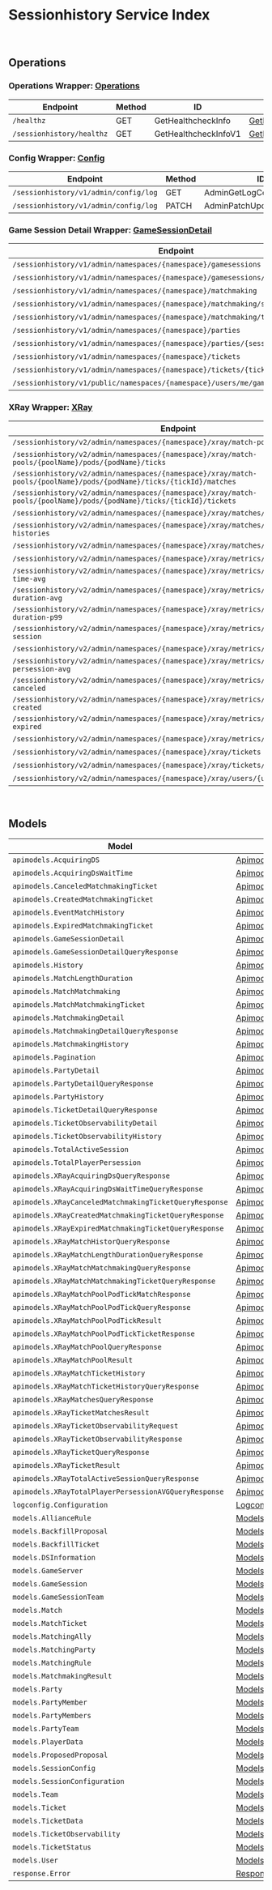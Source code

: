 [//]: # (Code generated. DO NOT EDIT.)

# Sessionhistory Service Index

&nbsp;

## Operations

### Operations Wrapper:  [Operations](../../module-sessionhistory/src/main/java/net/accelbyte/sdk/api/sessionhistory/wrappers/Operations.java)
| Endpoint | Method | ID | Class | Example |
|---|---|---|---|---|
| `/healthz` | GET | GetHealthcheckInfo | [GetHealthcheckInfo](../../module-sessionhistory/src/main/java/net/accelbyte/sdk/api/sessionhistory/operations/operations/GetHealthcheckInfo.java) | [GetHealthcheckInfo](../../samples/cli/src/main/java/net/accelbyte/sdk/cli/api/sessionhistory/operations/GetHealthcheckInfo.java) |
| `/sessionhistory/healthz` | GET | GetHealthcheckInfoV1 | [GetHealthcheckInfoV1](../../module-sessionhistory/src/main/java/net/accelbyte/sdk/api/sessionhistory/operations/operations/GetHealthcheckInfoV1.java) | [GetHealthcheckInfoV1](../../samples/cli/src/main/java/net/accelbyte/sdk/cli/api/sessionhistory/operations/GetHealthcheckInfoV1.java) |

### Config Wrapper:  [Config](../../module-sessionhistory/src/main/java/net/accelbyte/sdk/api/sessionhistory/wrappers/Config.java)
| Endpoint | Method | ID | Class | Example |
|---|---|---|---|---|
| `/sessionhistory/v1/admin/config/log` | GET | AdminGetLogConfig | [AdminGetLogConfig](../../module-sessionhistory/src/main/java/net/accelbyte/sdk/api/sessionhistory/operations/config/AdminGetLogConfig.java) | [AdminGetLogConfig](../../samples/cli/src/main/java/net/accelbyte/sdk/cli/api/sessionhistory/config/AdminGetLogConfig.java) |
| `/sessionhistory/v1/admin/config/log` | PATCH | AdminPatchUpdateLogConfig | [AdminPatchUpdateLogConfig](../../module-sessionhistory/src/main/java/net/accelbyte/sdk/api/sessionhistory/operations/config/AdminPatchUpdateLogConfig.java) | [AdminPatchUpdateLogConfig](../../samples/cli/src/main/java/net/accelbyte/sdk/cli/api/sessionhistory/config/AdminPatchUpdateLogConfig.java) |

### Game Session Detail Wrapper:  [GameSessionDetail](../../module-sessionhistory/src/main/java/net/accelbyte/sdk/api/sessionhistory/wrappers/GameSessionDetail.java)
| Endpoint | Method | ID | Class | Example |
|---|---|---|---|---|
| `/sessionhistory/v1/admin/namespaces/{namespace}/gamesessions` | GET | AdminQueryGameSessionDetail | [AdminQueryGameSessionDetail](../../module-sessionhistory/src/main/java/net/accelbyte/sdk/api/sessionhistory/operations/game_session_detail/AdminQueryGameSessionDetail.java) | [AdminQueryGameSessionDetail](../../samples/cli/src/main/java/net/accelbyte/sdk/cli/api/sessionhistory/game_session_detail/AdminQueryGameSessionDetail.java) |
| `/sessionhistory/v1/admin/namespaces/{namespace}/gamesessions/{sessionId}` | GET | GetGameSessionDetail | [GetGameSessionDetail](../../module-sessionhistory/src/main/java/net/accelbyte/sdk/api/sessionhistory/operations/game_session_detail/GetGameSessionDetail.java) | [GetGameSessionDetail](../../samples/cli/src/main/java/net/accelbyte/sdk/cli/api/sessionhistory/game_session_detail/GetGameSessionDetail.java) |
| `/sessionhistory/v1/admin/namespaces/{namespace}/matchmaking` | GET | AdminQueryMatchmakingDetail | [AdminQueryMatchmakingDetail](../../module-sessionhistory/src/main/java/net/accelbyte/sdk/api/sessionhistory/operations/game_session_detail/AdminQueryMatchmakingDetail.java) | [AdminQueryMatchmakingDetail](../../samples/cli/src/main/java/net/accelbyte/sdk/cli/api/sessionhistory/game_session_detail/AdminQueryMatchmakingDetail.java) |
| `/sessionhistory/v1/admin/namespaces/{namespace}/matchmaking/session/{sessionId}` | GET | AdminGetMatchmakingDetailBySessionID | [AdminGetMatchmakingDetailBySessionID](../../module-sessionhistory/src/main/java/net/accelbyte/sdk/api/sessionhistory/operations/game_session_detail/AdminGetMatchmakingDetailBySessionID.java) | [AdminGetMatchmakingDetailBySessionID](../../samples/cli/src/main/java/net/accelbyte/sdk/cli/api/sessionhistory/game_session_detail/AdminGetMatchmakingDetailBySessionID.java) |
| `/sessionhistory/v1/admin/namespaces/{namespace}/matchmaking/ticket/{ticketId}` | GET | AdminGetMatchmakingDetailByTicketID | [AdminGetMatchmakingDetailByTicketID](../../module-sessionhistory/src/main/java/net/accelbyte/sdk/api/sessionhistory/operations/game_session_detail/AdminGetMatchmakingDetailByTicketID.java) | [AdminGetMatchmakingDetailByTicketID](../../samples/cli/src/main/java/net/accelbyte/sdk/cli/api/sessionhistory/game_session_detail/AdminGetMatchmakingDetailByTicketID.java) |
| `/sessionhistory/v1/admin/namespaces/{namespace}/parties` | GET | AdminQueryPartyDetail | [AdminQueryPartyDetail](../../module-sessionhistory/src/main/java/net/accelbyte/sdk/api/sessionhistory/operations/game_session_detail/AdminQueryPartyDetail.java) | [AdminQueryPartyDetail](../../samples/cli/src/main/java/net/accelbyte/sdk/cli/api/sessionhistory/game_session_detail/AdminQueryPartyDetail.java) |
| `/sessionhistory/v1/admin/namespaces/{namespace}/parties/{sessionId}` | GET | GetPartyDetail | [GetPartyDetail](../../module-sessionhistory/src/main/java/net/accelbyte/sdk/api/sessionhistory/operations/game_session_detail/GetPartyDetail.java) | [GetPartyDetail](../../samples/cli/src/main/java/net/accelbyte/sdk/cli/api/sessionhistory/game_session_detail/GetPartyDetail.java) |
| `/sessionhistory/v1/admin/namespaces/{namespace}/tickets` | GET | AdminQueryTicketDetail | [AdminQueryTicketDetail](../../module-sessionhistory/src/main/java/net/accelbyte/sdk/api/sessionhistory/operations/game_session_detail/AdminQueryTicketDetail.java) | [AdminQueryTicketDetail](../../samples/cli/src/main/java/net/accelbyte/sdk/cli/api/sessionhistory/game_session_detail/AdminQueryTicketDetail.java) |
| `/sessionhistory/v1/admin/namespaces/{namespace}/tickets/{ticketId}` | GET | AdminTicketDetailGetByTicketID | [AdminTicketDetailGetByTicketID](../../module-sessionhistory/src/main/java/net/accelbyte/sdk/api/sessionhistory/operations/game_session_detail/AdminTicketDetailGetByTicketID.java) | [AdminTicketDetailGetByTicketID](../../samples/cli/src/main/java/net/accelbyte/sdk/cli/api/sessionhistory/game_session_detail/AdminTicketDetailGetByTicketID.java) |
| `/sessionhistory/v1/public/namespaces/{namespace}/users/me/gamesessions` | GET | PublicQueryGameSessionMe | [PublicQueryGameSessionMe](../../module-sessionhistory/src/main/java/net/accelbyte/sdk/api/sessionhistory/operations/game_session_detail/PublicQueryGameSessionMe.java) | [PublicQueryGameSessionMe](../../samples/cli/src/main/java/net/accelbyte/sdk/cli/api/sessionhistory/game_session_detail/PublicQueryGameSessionMe.java) |

### XRay Wrapper:  [XRay](../../module-sessionhistory/src/main/java/net/accelbyte/sdk/api/sessionhistory/wrappers/XRay.java)
| Endpoint | Method | ID | Class | Example |
|---|---|---|---|---|
| `/sessionhistory/v2/admin/namespaces/{namespace}/xray/match-pools/{poolName}` | GET | QueryXrayMatchPool | [QueryXrayMatchPool](../../module-sessionhistory/src/main/java/net/accelbyte/sdk/api/sessionhistory/operations/x_ray/QueryXrayMatchPool.java) | [QueryXrayMatchPool](../../samples/cli/src/main/java/net/accelbyte/sdk/cli/api/sessionhistory/x_ray/QueryXrayMatchPool.java) |
| `/sessionhistory/v2/admin/namespaces/{namespace}/xray/match-pools/{poolName}/pods/{podName}/ticks` | GET | QueryDetailTickMatchPool | [QueryDetailTickMatchPool](../../module-sessionhistory/src/main/java/net/accelbyte/sdk/api/sessionhistory/operations/x_ray/QueryDetailTickMatchPool.java) | [QueryDetailTickMatchPool](../../samples/cli/src/main/java/net/accelbyte/sdk/cli/api/sessionhistory/x_ray/QueryDetailTickMatchPool.java) |
| `/sessionhistory/v2/admin/namespaces/{namespace}/xray/match-pools/{poolName}/pods/{podName}/ticks/{tickId}/matches` | GET | QueryDetailTickMatchPoolMatches | [QueryDetailTickMatchPoolMatches](../../module-sessionhistory/src/main/java/net/accelbyte/sdk/api/sessionhistory/operations/x_ray/QueryDetailTickMatchPoolMatches.java) | [QueryDetailTickMatchPoolMatches](../../samples/cli/src/main/java/net/accelbyte/sdk/cli/api/sessionhistory/x_ray/QueryDetailTickMatchPoolMatches.java) |
| `/sessionhistory/v2/admin/namespaces/{namespace}/xray/match-pools/{poolName}/pods/{podName}/ticks/{tickId}/tickets` | GET | QueryDetailTickMatchPoolTicket | [QueryDetailTickMatchPoolTicket](../../module-sessionhistory/src/main/java/net/accelbyte/sdk/api/sessionhistory/operations/x_ray/QueryDetailTickMatchPoolTicket.java) | [QueryDetailTickMatchPoolTicket](../../samples/cli/src/main/java/net/accelbyte/sdk/cli/api/sessionhistory/x_ray/QueryDetailTickMatchPoolTicket.java) |
| `/sessionhistory/v2/admin/namespaces/{namespace}/xray/matches/{matchId}/histories` | GET | QueryMatchHistories | [QueryMatchHistories](../../module-sessionhistory/src/main/java/net/accelbyte/sdk/api/sessionhistory/operations/x_ray/QueryMatchHistories.java) | [QueryMatchHistories](../../samples/cli/src/main/java/net/accelbyte/sdk/cli/api/sessionhistory/x_ray/QueryMatchHistories.java) |
| `/sessionhistory/v2/admin/namespaces/{namespace}/xray/matches/{matchId}/ticket-histories` | GET | QueryMatchTicketHistories | [QueryMatchTicketHistories](../../module-sessionhistory/src/main/java/net/accelbyte/sdk/api/sessionhistory/operations/x_ray/QueryMatchTicketHistories.java) | [QueryMatchTicketHistories](../../samples/cli/src/main/java/net/accelbyte/sdk/cli/api/sessionhistory/x_ray/QueryMatchTicketHistories.java) |
| `/sessionhistory/v2/admin/namespaces/{namespace}/xray/matches/{matchId}/tickets` | GET | QueryXrayMatch | [QueryXrayMatch](../../module-sessionhistory/src/main/java/net/accelbyte/sdk/api/sessionhistory/operations/x_ray/QueryXrayMatch.java) | [QueryXrayMatch](../../samples/cli/src/main/java/net/accelbyte/sdk/cli/api/sessionhistory/x_ray/QueryXrayMatch.java) |
| `/sessionhistory/v2/admin/namespaces/{namespace}/xray/metrics/acquiring-ds` | GET | QueryAcquiringDS | [QueryAcquiringDS](../../module-sessionhistory/src/main/java/net/accelbyte/sdk/api/sessionhistory/operations/x_ray/QueryAcquiringDS.java) | [QueryAcquiringDS](../../samples/cli/src/main/java/net/accelbyte/sdk/cli/api/sessionhistory/x_ray/QueryAcquiringDS.java) |
| `/sessionhistory/v2/admin/namespaces/{namespace}/xray/metrics/acquiring-ds-wait-time-avg` | GET | QueryAcquiringDSWaitTimeAvg | [QueryAcquiringDSWaitTimeAvg](../../module-sessionhistory/src/main/java/net/accelbyte/sdk/api/sessionhistory/operations/x_ray/QueryAcquiringDSWaitTimeAvg.java) | [QueryAcquiringDSWaitTimeAvg](../../samples/cli/src/main/java/net/accelbyte/sdk/cli/api/sessionhistory/x_ray/QueryAcquiringDSWaitTimeAvg.java) |
| `/sessionhistory/v2/admin/namespaces/{namespace}/xray/metrics/match-length-duration-avg` | GET | QueryMatchLengthDurationpAvg | [QueryMatchLengthDurationpAvg](../../module-sessionhistory/src/main/java/net/accelbyte/sdk/api/sessionhistory/operations/x_ray/QueryMatchLengthDurationpAvg.java) | [QueryMatchLengthDurationpAvg](../../samples/cli/src/main/java/net/accelbyte/sdk/cli/api/sessionhistory/x_ray/QueryMatchLengthDurationpAvg.java) |
| `/sessionhistory/v2/admin/namespaces/{namespace}/xray/metrics/match-length-duration-p99` | GET | QueryMatchLengthDurationp99 | [QueryMatchLengthDurationp99](../../module-sessionhistory/src/main/java/net/accelbyte/sdk/api/sessionhistory/operations/x_ray/QueryMatchLengthDurationp99.java) | [QueryMatchLengthDurationp99](../../samples/cli/src/main/java/net/accelbyte/sdk/cli/api/sessionhistory/x_ray/QueryMatchLengthDurationp99.java) |
| `/sessionhistory/v2/admin/namespaces/{namespace}/xray/metrics/total-active-session` | GET | QueryTotalActiveSession | [QueryTotalActiveSession](../../module-sessionhistory/src/main/java/net/accelbyte/sdk/api/sessionhistory/operations/x_ray/QueryTotalActiveSession.java) | [QueryTotalActiveSession](../../samples/cli/src/main/java/net/accelbyte/sdk/cli/api/sessionhistory/x_ray/QueryTotalActiveSession.java) |
| `/sessionhistory/v2/admin/namespaces/{namespace}/xray/metrics/total-match` | GET | QueryTotalMatchmakingMatch | [QueryTotalMatchmakingMatch](../../module-sessionhistory/src/main/java/net/accelbyte/sdk/api/sessionhistory/operations/x_ray/QueryTotalMatchmakingMatch.java) | [QueryTotalMatchmakingMatch](../../samples/cli/src/main/java/net/accelbyte/sdk/cli/api/sessionhistory/x_ray/QueryTotalMatchmakingMatch.java) |
| `/sessionhistory/v2/admin/namespaces/{namespace}/xray/metrics/total-player-persession-avg` | GET | QueryTotalPlayerPersession | [QueryTotalPlayerPersession](../../module-sessionhistory/src/main/java/net/accelbyte/sdk/api/sessionhistory/operations/x_ray/QueryTotalPlayerPersession.java) | [QueryTotalPlayerPersession](../../samples/cli/src/main/java/net/accelbyte/sdk/cli/api/sessionhistory/x_ray/QueryTotalPlayerPersession.java) |
| `/sessionhistory/v2/admin/namespaces/{namespace}/xray/metrics/total-ticket-canceled` | GET | QueryTotalMatchmakingCanceled | [QueryTotalMatchmakingCanceled](../../module-sessionhistory/src/main/java/net/accelbyte/sdk/api/sessionhistory/operations/x_ray/QueryTotalMatchmakingCanceled.java) | [QueryTotalMatchmakingCanceled](../../samples/cli/src/main/java/net/accelbyte/sdk/cli/api/sessionhistory/x_ray/QueryTotalMatchmakingCanceled.java) |
| `/sessionhistory/v2/admin/namespaces/{namespace}/xray/metrics/total-ticket-created` | GET | QueryTotalMatchmakingCreated | [QueryTotalMatchmakingCreated](../../module-sessionhistory/src/main/java/net/accelbyte/sdk/api/sessionhistory/operations/x_ray/QueryTotalMatchmakingCreated.java) | [QueryTotalMatchmakingCreated](../../samples/cli/src/main/java/net/accelbyte/sdk/cli/api/sessionhistory/x_ray/QueryTotalMatchmakingCreated.java) |
| `/sessionhistory/v2/admin/namespaces/{namespace}/xray/metrics/total-ticket-expired` | GET | QueryTotalMatchmakingExpired | [QueryTotalMatchmakingExpired](../../module-sessionhistory/src/main/java/net/accelbyte/sdk/api/sessionhistory/operations/x_ray/QueryTotalMatchmakingExpired.java) | [QueryTotalMatchmakingExpired](../../samples/cli/src/main/java/net/accelbyte/sdk/cli/api/sessionhistory/x_ray/QueryTotalMatchmakingExpired.java) |
| `/sessionhistory/v2/admin/namespaces/{namespace}/xray/metrics/total-ticket-match` | GET | QueryTotalMatchmakingMatchTicket | [QueryTotalMatchmakingMatchTicket](../../module-sessionhistory/src/main/java/net/accelbyte/sdk/api/sessionhistory/operations/x_ray/QueryTotalMatchmakingMatchTicket.java) | [QueryTotalMatchmakingMatchTicket](../../samples/cli/src/main/java/net/accelbyte/sdk/cli/api/sessionhistory/x_ray/QueryTotalMatchmakingMatchTicket.java) |
| `/sessionhistory/v2/admin/namespaces/{namespace}/xray/tickets` | POST | CreateXrayTicketObservability | [CreateXrayTicketObservability](../../module-sessionhistory/src/main/java/net/accelbyte/sdk/api/sessionhistory/operations/x_ray/CreateXrayTicketObservability.java) | [CreateXrayTicketObservability](../../samples/cli/src/main/java/net/accelbyte/sdk/cli/api/sessionhistory/x_ray/CreateXrayTicketObservability.java) |
| `/sessionhistory/v2/admin/namespaces/{namespace}/xray/tickets/{ticketId}` | GET | QueryXrayTimelineByTicketID | [QueryXrayTimelineByTicketID](../../module-sessionhistory/src/main/java/net/accelbyte/sdk/api/sessionhistory/operations/x_ray/QueryXrayTimelineByTicketID.java) | [QueryXrayTimelineByTicketID](../../samples/cli/src/main/java/net/accelbyte/sdk/cli/api/sessionhistory/x_ray/QueryXrayTimelineByTicketID.java) |
| `/sessionhistory/v2/admin/namespaces/{namespace}/xray/users/{userId}/tickets` | GET | QueryXrayTimelineByUserID | [QueryXrayTimelineByUserID](../../module-sessionhistory/src/main/java/net/accelbyte/sdk/api/sessionhistory/operations/x_ray/QueryXrayTimelineByUserID.java) | [QueryXrayTimelineByUserID](../../samples/cli/src/main/java/net/accelbyte/sdk/cli/api/sessionhistory/x_ray/QueryXrayTimelineByUserID.java) |


&nbsp;

## Models

| Model | Class |
|---|---|
| `apimodels.AcquiringDS` | [ApimodelsAcquiringDS](../../module-sessionhistory/src/main/java/net/accelbyte/sdk/api/sessionhistory/models/ApimodelsAcquiringDS.java) |
| `apimodels.AcquiringDsWaitTime` | [ApimodelsAcquiringDsWaitTime](../../module-sessionhistory/src/main/java/net/accelbyte/sdk/api/sessionhistory/models/ApimodelsAcquiringDsWaitTime.java) |
| `apimodels.CanceledMatchmakingTicket` | [ApimodelsCanceledMatchmakingTicket](../../module-sessionhistory/src/main/java/net/accelbyte/sdk/api/sessionhistory/models/ApimodelsCanceledMatchmakingTicket.java) |
| `apimodels.CreatedMatchmakingTicket` | [ApimodelsCreatedMatchmakingTicket](../../module-sessionhistory/src/main/java/net/accelbyte/sdk/api/sessionhistory/models/ApimodelsCreatedMatchmakingTicket.java) |
| `apimodels.EventMatchHistory` | [ApimodelsEventMatchHistory](../../module-sessionhistory/src/main/java/net/accelbyte/sdk/api/sessionhistory/models/ApimodelsEventMatchHistory.java) |
| `apimodels.ExpiredMatchmakingTicket` | [ApimodelsExpiredMatchmakingTicket](../../module-sessionhistory/src/main/java/net/accelbyte/sdk/api/sessionhistory/models/ApimodelsExpiredMatchmakingTicket.java) |
| `apimodels.GameSessionDetail` | [ApimodelsGameSessionDetail](../../module-sessionhistory/src/main/java/net/accelbyte/sdk/api/sessionhistory/models/ApimodelsGameSessionDetail.java) |
| `apimodels.GameSessionDetailQueryResponse` | [ApimodelsGameSessionDetailQueryResponse](../../module-sessionhistory/src/main/java/net/accelbyte/sdk/api/sessionhistory/models/ApimodelsGameSessionDetailQueryResponse.java) |
| `apimodels.History` | [ApimodelsHistory](../../module-sessionhistory/src/main/java/net/accelbyte/sdk/api/sessionhistory/models/ApimodelsHistory.java) |
| `apimodels.MatchLengthDuration` | [ApimodelsMatchLengthDuration](../../module-sessionhistory/src/main/java/net/accelbyte/sdk/api/sessionhistory/models/ApimodelsMatchLengthDuration.java) |
| `apimodels.MatchMatchmaking` | [ApimodelsMatchMatchmaking](../../module-sessionhistory/src/main/java/net/accelbyte/sdk/api/sessionhistory/models/ApimodelsMatchMatchmaking.java) |
| `apimodels.MatchMatchmakingTicket` | [ApimodelsMatchMatchmakingTicket](../../module-sessionhistory/src/main/java/net/accelbyte/sdk/api/sessionhistory/models/ApimodelsMatchMatchmakingTicket.java) |
| `apimodels.MatchmakingDetail` | [ApimodelsMatchmakingDetail](../../module-sessionhistory/src/main/java/net/accelbyte/sdk/api/sessionhistory/models/ApimodelsMatchmakingDetail.java) |
| `apimodels.MatchmakingDetailQueryResponse` | [ApimodelsMatchmakingDetailQueryResponse](../../module-sessionhistory/src/main/java/net/accelbyte/sdk/api/sessionhistory/models/ApimodelsMatchmakingDetailQueryResponse.java) |
| `apimodels.MatchmakingHistory` | [ApimodelsMatchmakingHistory](../../module-sessionhistory/src/main/java/net/accelbyte/sdk/api/sessionhistory/models/ApimodelsMatchmakingHistory.java) |
| `apimodels.Pagination` | [ApimodelsPagination](../../module-sessionhistory/src/main/java/net/accelbyte/sdk/api/sessionhistory/models/ApimodelsPagination.java) |
| `apimodels.PartyDetail` | [ApimodelsPartyDetail](../../module-sessionhistory/src/main/java/net/accelbyte/sdk/api/sessionhistory/models/ApimodelsPartyDetail.java) |
| `apimodels.PartyDetailQueryResponse` | [ApimodelsPartyDetailQueryResponse](../../module-sessionhistory/src/main/java/net/accelbyte/sdk/api/sessionhistory/models/ApimodelsPartyDetailQueryResponse.java) |
| `apimodels.PartyHistory` | [ApimodelsPartyHistory](../../module-sessionhistory/src/main/java/net/accelbyte/sdk/api/sessionhistory/models/ApimodelsPartyHistory.java) |
| `apimodels.TicketDetailQueryResponse` | [ApimodelsTicketDetailQueryResponse](../../module-sessionhistory/src/main/java/net/accelbyte/sdk/api/sessionhistory/models/ApimodelsTicketDetailQueryResponse.java) |
| `apimodels.TicketObservabilityDetail` | [ApimodelsTicketObservabilityDetail](../../module-sessionhistory/src/main/java/net/accelbyte/sdk/api/sessionhistory/models/ApimodelsTicketObservabilityDetail.java) |
| `apimodels.TicketObservabilityHistory` | [ApimodelsTicketObservabilityHistory](../../module-sessionhistory/src/main/java/net/accelbyte/sdk/api/sessionhistory/models/ApimodelsTicketObservabilityHistory.java) |
| `apimodels.TotalActiveSession` | [ApimodelsTotalActiveSession](../../module-sessionhistory/src/main/java/net/accelbyte/sdk/api/sessionhistory/models/ApimodelsTotalActiveSession.java) |
| `apimodels.TotalPlayerPersession` | [ApimodelsTotalPlayerPersession](../../module-sessionhistory/src/main/java/net/accelbyte/sdk/api/sessionhistory/models/ApimodelsTotalPlayerPersession.java) |
| `apimodels.XRayAcquiringDsQueryResponse` | [ApimodelsXRayAcquiringDsQueryResponse](../../module-sessionhistory/src/main/java/net/accelbyte/sdk/api/sessionhistory/models/ApimodelsXRayAcquiringDsQueryResponse.java) |
| `apimodels.XRayAcquiringDsWaitTimeQueryResponse` | [ApimodelsXRayAcquiringDsWaitTimeQueryResponse](../../module-sessionhistory/src/main/java/net/accelbyte/sdk/api/sessionhistory/models/ApimodelsXRayAcquiringDsWaitTimeQueryResponse.java) |
| `apimodels.XRayCanceledMatchmakingTicketQueryResponse` | [ApimodelsXRayCanceledMatchmakingTicketQueryResponse](../../module-sessionhistory/src/main/java/net/accelbyte/sdk/api/sessionhistory/models/ApimodelsXRayCanceledMatchmakingTicketQueryResponse.java) |
| `apimodels.XRayCreatedMatchmakingTicketQueryResponse` | [ApimodelsXRayCreatedMatchmakingTicketQueryResponse](../../module-sessionhistory/src/main/java/net/accelbyte/sdk/api/sessionhistory/models/ApimodelsXRayCreatedMatchmakingTicketQueryResponse.java) |
| `apimodels.XRayExpiredMatchmakingTicketQueryResponse` | [ApimodelsXRayExpiredMatchmakingTicketQueryResponse](../../module-sessionhistory/src/main/java/net/accelbyte/sdk/api/sessionhistory/models/ApimodelsXRayExpiredMatchmakingTicketQueryResponse.java) |
| `apimodels.XRayMatchHistorQueryResponse` | [ApimodelsXRayMatchHistorQueryResponse](../../module-sessionhistory/src/main/java/net/accelbyte/sdk/api/sessionhistory/models/ApimodelsXRayMatchHistorQueryResponse.java) |
| `apimodels.XRayMatchLengthDurationQueryResponse` | [ApimodelsXRayMatchLengthDurationQueryResponse](../../module-sessionhistory/src/main/java/net/accelbyte/sdk/api/sessionhistory/models/ApimodelsXRayMatchLengthDurationQueryResponse.java) |
| `apimodels.XRayMatchMatchmakingQueryResponse` | [ApimodelsXRayMatchMatchmakingQueryResponse](../../module-sessionhistory/src/main/java/net/accelbyte/sdk/api/sessionhistory/models/ApimodelsXRayMatchMatchmakingQueryResponse.java) |
| `apimodels.XRayMatchMatchmakingTicketQueryResponse` | [ApimodelsXRayMatchMatchmakingTicketQueryResponse](../../module-sessionhistory/src/main/java/net/accelbyte/sdk/api/sessionhistory/models/ApimodelsXRayMatchMatchmakingTicketQueryResponse.java) |
| `apimodels.XRayMatchPoolPodTickMatchResponse` | [ApimodelsXRayMatchPoolPodTickMatchResponse](../../module-sessionhistory/src/main/java/net/accelbyte/sdk/api/sessionhistory/models/ApimodelsXRayMatchPoolPodTickMatchResponse.java) |
| `apimodels.XRayMatchPoolPodTickQueryResponse` | [ApimodelsXRayMatchPoolPodTickQueryResponse](../../module-sessionhistory/src/main/java/net/accelbyte/sdk/api/sessionhistory/models/ApimodelsXRayMatchPoolPodTickQueryResponse.java) |
| `apimodels.XRayMatchPoolPodTickResult` | [ApimodelsXRayMatchPoolPodTickResult](../../module-sessionhistory/src/main/java/net/accelbyte/sdk/api/sessionhistory/models/ApimodelsXRayMatchPoolPodTickResult.java) |
| `apimodels.XRayMatchPoolPodTickTicketResponse` | [ApimodelsXRayMatchPoolPodTickTicketResponse](../../module-sessionhistory/src/main/java/net/accelbyte/sdk/api/sessionhistory/models/ApimodelsXRayMatchPoolPodTickTicketResponse.java) |
| `apimodels.XRayMatchPoolQueryResponse` | [ApimodelsXRayMatchPoolQueryResponse](../../module-sessionhistory/src/main/java/net/accelbyte/sdk/api/sessionhistory/models/ApimodelsXRayMatchPoolQueryResponse.java) |
| `apimodels.XRayMatchPoolResult` | [ApimodelsXRayMatchPoolResult](../../module-sessionhistory/src/main/java/net/accelbyte/sdk/api/sessionhistory/models/ApimodelsXRayMatchPoolResult.java) |
| `apimodels.XRayMatchTicketHistory` | [ApimodelsXRayMatchTicketHistory](../../module-sessionhistory/src/main/java/net/accelbyte/sdk/api/sessionhistory/models/ApimodelsXRayMatchTicketHistory.java) |
| `apimodels.XRayMatchTicketHistoryQueryResponse` | [ApimodelsXRayMatchTicketHistoryQueryResponse](../../module-sessionhistory/src/main/java/net/accelbyte/sdk/api/sessionhistory/models/ApimodelsXRayMatchTicketHistoryQueryResponse.java) |
| `apimodels.XRayMatchesQueryResponse` | [ApimodelsXRayMatchesQueryResponse](../../module-sessionhistory/src/main/java/net/accelbyte/sdk/api/sessionhistory/models/ApimodelsXRayMatchesQueryResponse.java) |
| `apimodels.XRayTicketMatchesResult` | [ApimodelsXRayTicketMatchesResult](../../module-sessionhistory/src/main/java/net/accelbyte/sdk/api/sessionhistory/models/ApimodelsXRayTicketMatchesResult.java) |
| `apimodels.XRayTicketObservabilityRequest` | [ApimodelsXRayTicketObservabilityRequest](../../module-sessionhistory/src/main/java/net/accelbyte/sdk/api/sessionhistory/models/ApimodelsXRayTicketObservabilityRequest.java) |
| `apimodels.XRayTicketObservabilityResponse` | [ApimodelsXRayTicketObservabilityResponse](../../module-sessionhistory/src/main/java/net/accelbyte/sdk/api/sessionhistory/models/ApimodelsXRayTicketObservabilityResponse.java) |
| `apimodels.XRayTicketQueryResponse` | [ApimodelsXRayTicketQueryResponse](../../module-sessionhistory/src/main/java/net/accelbyte/sdk/api/sessionhistory/models/ApimodelsXRayTicketQueryResponse.java) |
| `apimodels.XRayTicketResult` | [ApimodelsXRayTicketResult](../../module-sessionhistory/src/main/java/net/accelbyte/sdk/api/sessionhistory/models/ApimodelsXRayTicketResult.java) |
| `apimodels.XRayTotalActiveSessionQueryResponse` | [ApimodelsXRayTotalActiveSessionQueryResponse](../../module-sessionhistory/src/main/java/net/accelbyte/sdk/api/sessionhistory/models/ApimodelsXRayTotalActiveSessionQueryResponse.java) |
| `apimodels.XRayTotalPlayerPersessionAVGQueryResponse` | [ApimodelsXRayTotalPlayerPersessionAVGQueryResponse](../../module-sessionhistory/src/main/java/net/accelbyte/sdk/api/sessionhistory/models/ApimodelsXRayTotalPlayerPersessionAVGQueryResponse.java) |
| `logconfig.Configuration` | [LogconfigConfiguration](../../module-sessionhistory/src/main/java/net/accelbyte/sdk/api/sessionhistory/models/LogconfigConfiguration.java) |
| `models.AllianceRule` | [ModelsAllianceRule](../../module-sessionhistory/src/main/java/net/accelbyte/sdk/api/sessionhistory/models/ModelsAllianceRule.java) |
| `models.BackfillProposal` | [ModelsBackfillProposal](../../module-sessionhistory/src/main/java/net/accelbyte/sdk/api/sessionhistory/models/ModelsBackfillProposal.java) |
| `models.BackfillTicket` | [ModelsBackfillTicket](../../module-sessionhistory/src/main/java/net/accelbyte/sdk/api/sessionhistory/models/ModelsBackfillTicket.java) |
| `models.DSInformation` | [ModelsDSInformation](../../module-sessionhistory/src/main/java/net/accelbyte/sdk/api/sessionhistory/models/ModelsDSInformation.java) |
| `models.GameServer` | [ModelsGameServer](../../module-sessionhistory/src/main/java/net/accelbyte/sdk/api/sessionhistory/models/ModelsGameServer.java) |
| `models.GameSession` | [ModelsGameSession](../../module-sessionhistory/src/main/java/net/accelbyte/sdk/api/sessionhistory/models/ModelsGameSession.java) |
| `models.GameSessionTeam` | [ModelsGameSessionTeam](../../module-sessionhistory/src/main/java/net/accelbyte/sdk/api/sessionhistory/models/ModelsGameSessionTeam.java) |
| `models.Match` | [ModelsMatch](../../module-sessionhistory/src/main/java/net/accelbyte/sdk/api/sessionhistory/models/ModelsMatch.java) |
| `models.MatchTicket` | [ModelsMatchTicket](../../module-sessionhistory/src/main/java/net/accelbyte/sdk/api/sessionhistory/models/ModelsMatchTicket.java) |
| `models.MatchingAlly` | [ModelsMatchingAlly](../../module-sessionhistory/src/main/java/net/accelbyte/sdk/api/sessionhistory/models/ModelsMatchingAlly.java) |
| `models.MatchingParty` | [ModelsMatchingParty](../../module-sessionhistory/src/main/java/net/accelbyte/sdk/api/sessionhistory/models/ModelsMatchingParty.java) |
| `models.MatchingRule` | [ModelsMatchingRule](../../module-sessionhistory/src/main/java/net/accelbyte/sdk/api/sessionhistory/models/ModelsMatchingRule.java) |
| `models.MatchmakingResult` | [ModelsMatchmakingResult](../../module-sessionhistory/src/main/java/net/accelbyte/sdk/api/sessionhistory/models/ModelsMatchmakingResult.java) |
| `models.Party` | [ModelsParty](../../module-sessionhistory/src/main/java/net/accelbyte/sdk/api/sessionhistory/models/ModelsParty.java) |
| `models.PartyMember` | [ModelsPartyMember](../../module-sessionhistory/src/main/java/net/accelbyte/sdk/api/sessionhistory/models/ModelsPartyMember.java) |
| `models.PartyMembers` | [ModelsPartyMembers](../../module-sessionhistory/src/main/java/net/accelbyte/sdk/api/sessionhistory/models/ModelsPartyMembers.java) |
| `models.PartyTeam` | [ModelsPartyTeam](../../module-sessionhistory/src/main/java/net/accelbyte/sdk/api/sessionhistory/models/ModelsPartyTeam.java) |
| `models.PlayerData` | [ModelsPlayerData](../../module-sessionhistory/src/main/java/net/accelbyte/sdk/api/sessionhistory/models/ModelsPlayerData.java) |
| `models.ProposedProposal` | [ModelsProposedProposal](../../module-sessionhistory/src/main/java/net/accelbyte/sdk/api/sessionhistory/models/ModelsProposedProposal.java) |
| `models.SessionConfig` | [ModelsSessionConfig](../../module-sessionhistory/src/main/java/net/accelbyte/sdk/api/sessionhistory/models/ModelsSessionConfig.java) |
| `models.SessionConfiguration` | [ModelsSessionConfiguration](../../module-sessionhistory/src/main/java/net/accelbyte/sdk/api/sessionhistory/models/ModelsSessionConfiguration.java) |
| `models.Team` | [ModelsTeam](../../module-sessionhistory/src/main/java/net/accelbyte/sdk/api/sessionhistory/models/ModelsTeam.java) |
| `models.Ticket` | [ModelsTicket](../../module-sessionhistory/src/main/java/net/accelbyte/sdk/api/sessionhistory/models/ModelsTicket.java) |
| `models.TicketData` | [ModelsTicketData](../../module-sessionhistory/src/main/java/net/accelbyte/sdk/api/sessionhistory/models/ModelsTicketData.java) |
| `models.TicketObservability` | [ModelsTicketObservability](../../module-sessionhistory/src/main/java/net/accelbyte/sdk/api/sessionhistory/models/ModelsTicketObservability.java) |
| `models.TicketStatus` | [ModelsTicketStatus](../../module-sessionhistory/src/main/java/net/accelbyte/sdk/api/sessionhistory/models/ModelsTicketStatus.java) |
| `models.User` | [ModelsUser](../../module-sessionhistory/src/main/java/net/accelbyte/sdk/api/sessionhistory/models/ModelsUser.java) |
| `response.Error` | [ResponseError](../../module-sessionhistory/src/main/java/net/accelbyte/sdk/api/sessionhistory/models/ResponseError.java) |
